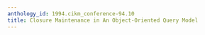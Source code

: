 ```yaml
---
anthology_id: 1994.cikm_conference-94.10
title: Closure Maintenance in An Object-Oriented Query Model
---
```

